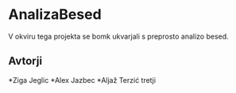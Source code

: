# AnalizaBesed

V okviru tega projekta se bomk ukvarjali s preprosto analizo besed.

## Avtorji

*Ziga Jeglic
*Alex Jazbec
*Aljaž Terzić tretji
